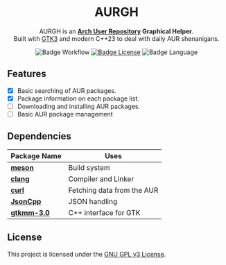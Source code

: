 <div align=center>

# AURGH

AURGH is an **[Arch User Repository](https://aur.archlinux.org/) Graphical Helper**.
<br>
Built with [GTK3](https://www.gtk.org/) and modern C++23 to deal with daily AUR shenanigans.
<br>

![Badge Workflow]
[![Badge License]][License]
![Badge Language]

<div align=left>

## Features

- [x] Basic searching of AUR packages.
- [x] Package information on each package list.
- [ ] Downloading and installing AUR packages.
- [ ] Basic AUR package management

## Dependencies

| Package Name | Uses |
|-|-|
| **[meson](https://mesonbuild.com/)** | Build system |
| **[clang](https://clang.llvm.org/)** | Compiler and Linker |
| **[curl](https://curl.se/)** | Fetching data from the AUR |
| **[JsonCpp](https://github.com/open-source-parsers/jsoncpp)** | JSON handling |
| **[gtkmm-3.0](https://gtkmm.gnome.org/en/)** | C++ interface for GTK |

## License
This project is licensed under the [GNU GPL v3 License](LICENSE).

[License]: LICENSE

[Badge Workflow]: https://github.com/RQuarx/aurgh/actions/workflows/check_build.yml/badge.svg
[Badge Language]: https://img.shields.io/github/languages/top/RQuarx/aurgh
[Badge License]: https://img.shields.io/github/license/RQuarx/aurgh
